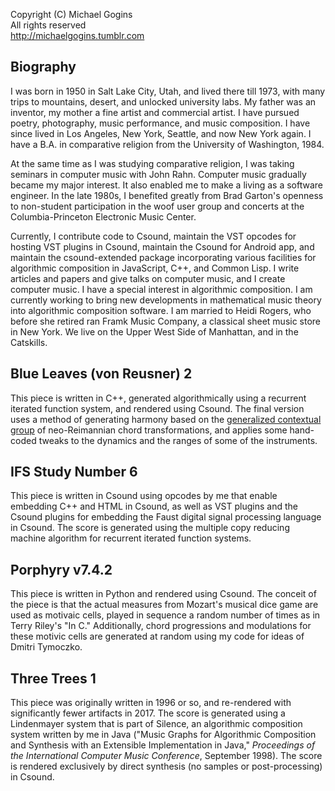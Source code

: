 Copyright (C) Michael Gogins<br>
All rights reserved<br>
http://michaelgogins.tumblr.com<br>

## Biography

I was born in 1950 in Salt Lake City, Utah, and lived there till 1973, with many trips to mountains, desert, and unlocked university labs. My father was an inventor, my mother a fine artist and commercial artist. I have pursued poetry, photography, music performance, and music composition. I have since lived in Los Angeles, New York, Seattle, and now New York again. I have a B.A. in comparative religion from the University of Washington, 1984.

At the same time as I was studying comparative religion, I was taking seminars in computer music with John Rahn. Computer music gradually became my major interest. It also enabled me to make a living as a software engineer. In the late 1980s, I benefited greatly from Brad Garton's openness to non-student participation in the woof user group and concerts at the Columbia-Princeton Electronic Music Center.

Currently, I contribute code to Csound, maintain the VST opcodes for hosting VST plugins in Csound, maintain the Csound for Android app, and maintain the csound-extended package incorporating various facilities for algorithmic composition in JavaScript, C++, and Common Lisp. I write articles and papers and give talks on computer music, and I create computer music. I have a special interest in algorithmic composition. I am currently working to bring new developments in mathematical music theory into algorithmic composition software.  I am married to Heidi Rogers, who before she retired ran Framk Music Company, a classical sheet music store in New York. We live on the Upper West Side of Manhattan, and in the Catskills.

## Blue Leaves (von Reusner) 2

This piece is written in C++, generated algorithmically using a recurrent iterated function system, and rendered using Csound. The final version uses a method of generating harmony based on the [generalized contextual group](http://www.mtosmt.org/issues/mto.05.11.3/mto.05.11.3.fiore_satyendra.pdf) of neo-Reimannian chord transformations, and applies some hand-coded tweaks to the dynamics and the ranges of some of the instruments.

## IFS Study Number 6

This piece is written in Csound using opcodes by me that enable embedding C++ and HTML in Csound, as well as VST plugins and the Csound plugins for embedding the Faust digital signal processing language in Csound. The score is generated using the multiple copy reducing machine algorithm for recurrent iterated function systems.

## Porphyry v7.4.2

This piece is written in Python and rendered using Csound. The conceit of the piece is that the actual measures from Mozart's musical dice game are used as motivaic cells, played in sequence a random number of times as in Terry Riley's "In C." Additionally, chord progressions and modulations for these motivic cells are generated at random using my code for ideas of Dmitri Tymoczko.

## Three Trees 1

This piece was originally written in 1996 or so, and re-rendered with significantly fewer artifacts in 2017. The score is generated using a Lindenmayer system that is part of Silence, an algorithmic composition system written by me in Java ("Music Graphs for Algorithmic Composition and Synthesis with an Extensible Implementation in Java," _Proceedings of the International Computer Music Conference_, September 1998). The score is rendered exclusively by direct synthesis (no samples or post-processing) in Csound.



